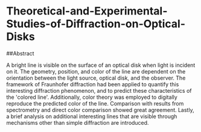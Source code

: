 # Theoretical-and-Experimental-Studies-of-Diffraction-on-Optical-Disks

##Abstract

A bright line is visible on the surface of an optical disk when light is incident on it. The geometry, position, and color of the line are dependent on the orientation between the light source, optical disk, and the observer. The framework of Fraunhofer diffraction had been applied to quantify this interesting diffraction phenomenon, and to predict these characteristics of the 'colored line'. Additionally, color theory was employed to digitally reproduce the predicted color of the line. Comparison with results from spectrometry and direct color comparison showed great agreement. Lastly, a brief analysis on additional interesting lines that are visible through mechanisms other than simple diffraction are introduced.
